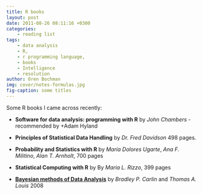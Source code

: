 ```yaml
---
title: R books
layout: post
date: 2011-08-26 08:11:16 +0300
categories:
    - reading list
tags:
    - data analysis
    - R,
    - r programming language,
    - books
    - Intelligence
    - resolution
author: Oren Bochman
img: cover/notes-formulas.jpg
fig-caption: some titles
---
```


Some R books I came across recently:

- **Software for data analysis: programming with R** by *John Chambers* - recommended by +Adam Hyland
- **Principles of Statistical Data Handling** by *Dr. Fred Davidson* 498 pages.
- **Probability and Statistics with R** by *María Dolores Ugarte*, *Ana F. Militino*, *Alan T. Arnholt*, 700 pages
- **Statistical Computing with R** by By *Maria L. Rizzo*, 399 pages

- **[Bayesian methods of Data Analysis](https://www.routledge.com/Bayesian-Methods-for-Data-Analysis/Carlin-Louis/p/book/9781584886976)** by *Bradley P. Carlin* and *Thomas A. Louis* 2008 
